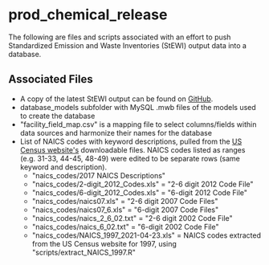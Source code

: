 # prod_chemical_release

The following are files and scripts associated with an effort to push Standardized Emission and Waste Inventories (StEWI) output data into a database.

## Associated Files
- A copy of the latest StEWI output can be found on [GitHub](https://github.com/USEPA/standardizedinventories).
- database_models subfolder with MySQL .mwb files of the models used to create the database
- "facility_field_map.csv" is a mapping file to select columns/fields within data sources and harmonize their names for the database
- List of NAICS codes with keyword descriptions, pulled from the [US Census website's](https://www.census.gov/naics/?48967) downloadable files. NAICS codes listed as ranges (e.g. 31-33, 44-45, 48-49) were edited to be separate rows (same keyword and description).
  - "naics_codes/2017 NAICS Descriptions"
  - "naics_codes/2-digit_2012_Codes.xls" = "2-6 digit 2012 Code File"
  - "naics_codes/6-digit_2012_Codes.xls" = "6-digit 2012 Code File"
  - "naics_codes/naics07.xls" = "2-6 digit 2007 Code Files"
  - "naics_codes/naics07_6.xls" = "6-digit 2007 Code Files"
  - "naics_codes/naics_2_6_02.txt" = "2-6 digit 2002 Code File"
  - "naics_codes/naics_6_02.txt" = "6-digit 2002 Code File"
  - "naics_codes/NAICS_1997_2021-04-23.xls" = NAICS codes extracted from the US Census website for 1997, using "scripts/extract_NAICS_1997.R"

